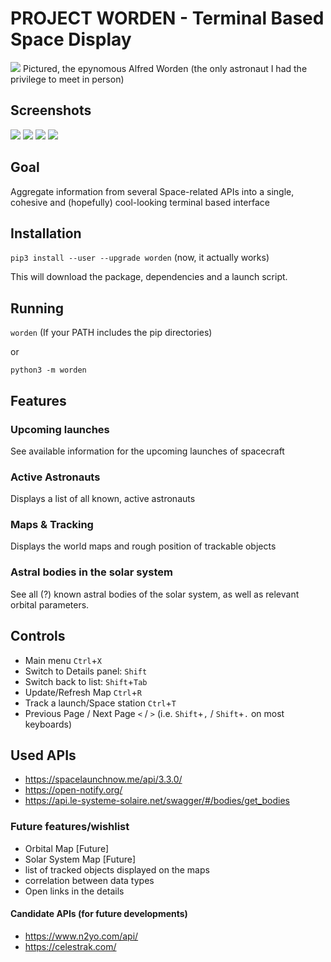 # PROJECT WORDEN - Terminal Based Space Display 

![](img/worden.png)
Pictured, the epynomous Alfred Worden (the only astronaut I had the privilege to meet in person)

## Screenshots
![](img/iss.png)
![](img/astro.png)
![](img/launch.png)
![](img/body.png)
## Goal
Aggregate information from several Space-related APIs into a single, cohesive and (hopefully) cool-looking terminal based interface

## Installation
`pip3 install --user --upgrade worden` (now, it actually works)

This will download the package, dependencies and a launch script. 

## Running

`worden` (If your PATH includes the pip directories)

or

`python3 -m worden`

## Features
### Upcoming launches
See available information for the upcoming launches of spacecraft
### Active Astronauts
Displays a list of all known, active astronauts
### Maps & Tracking
Displays the world maps and rough position of trackable objects
### Astral bodies in the solar system
See all (?) known astral bodies of the solar system, as well as relevant orbital parameters.

## Controls
- Main menu `Ctrl`+`X`
- Switch to Details panel: `Shift`
- Switch back to list: `Shift`+`Tab`
- Update/Refresh Map `Ctrl`+`R`
- Track a launch/Space station `Ctrl`+`T`
- Previous Page / Next Page `<` / `>` (i.e. `Shift`+`,` / `Shift`+`.` on most keyboards)

## Used APIs
- https://spacelaunchnow.me/api/3.3.0/
- https://open-notify.org/
- https://api.le-systeme-solaire.net/swagger/#/bodies/get_bodies


### Future features/wishlist
* Orbital Map [Future]
* Solar System Map [Future]
* list of tracked objects displayed on the maps
* correlation between data types
* Open links in the details
#### Candidate APIs (for future developments)
* https://www.n2yo.com/api/
* https://celestrak.com/
